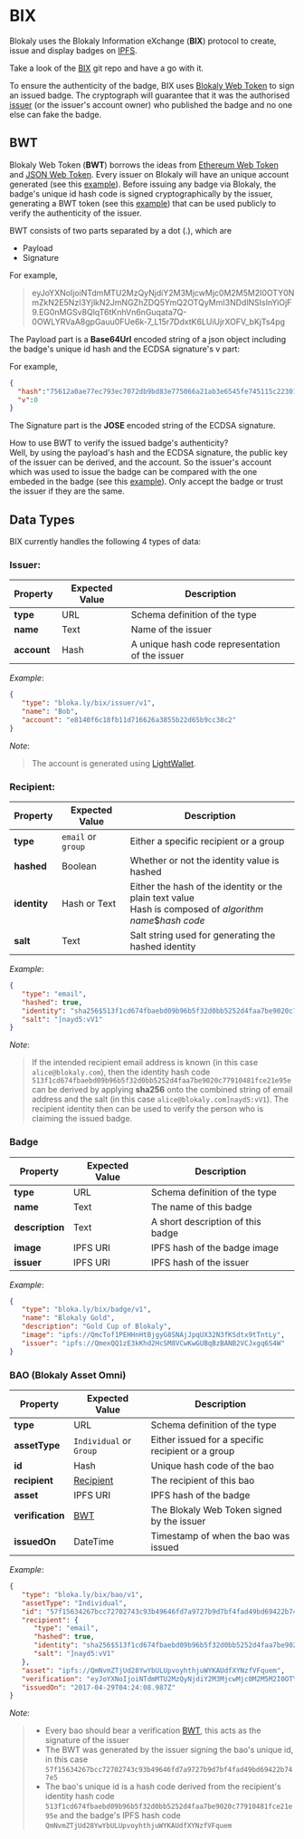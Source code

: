 # BIX

Blokaly uses the Blokaly Information eXchange (**BIX**) protocol to create, issue and display badges on [IPFS](https://ipfs.io).

Take a look of the [BIX](https://github.com/blokaly/bix) git repo and have a go with it.

To ensure the authenticity of the badge, BIX uses [Blokaly Web Token](#bwt) to sign an issued badge.
The cryptograph will guarantee that it was the authorised [issuer](#issuer) (or the issuer's account owner) 
who published the badge and no one else can fake the badge. 


## BWT

Blokaly Web Token (**BWT**) borrows the ideas from [Ethereum Web Token](https://github.com/cyfin-io/ether-token-js) and [JSON Web Token](https://jwt.io).
Every issuer on Blokaly will have an unique account generated (see this [example](#issuer-example)). Before issuing any badge via Blokaly, 
the badge's unique id hash code is signed cryptographically by the issuer, generating a BWT token (see this [example](#bao-example)) 
that can be used publicly to verify the authenticity of the issuer.

BWT consists of two parts separated by a dot (.), which are

- Payload
- Signature

For example, 
>eyJoYXNoIjoiNTdmMTU2MzQyNjdiY2M3MjcwMjc0M2M5M2I0OTY0NmZkN2E5NzI3YjlkN2JmNGZhZDQ5YmQ2OTQyMmI3NDdlNSIsInYiOjF9.EG0nMGSv8QlqT6tKnhVn6nGuqata7Q-0OWLYRVaA8gpGauu0FUe6k-7_L15r7DdxtK6LUiUjrXOFV_bKjTs4pg


The Payload part is a **Base64Url** encoded string of a json object including the badge's unique id hash and the ECDSA signature's v part:

For example,
```json
{
  "hash":"75612a0ae77ec793ec7072db9bd83e775066a21ab3e6545fe745115c2230151c",
  "v":0
}
```

The Signature part is the **JOSE** encoded string of the ECDSA signature.

How to use BWT to verify the issued badge's authenticity?<br />
Well, by using the payload's hash and the ECDSA signature, 
the public key of the issuer can be derived, and the account. So the issuer's account which was used to issue the badge
can be compared with the one embeded in the badge (see this [example](#badge-example)). Only accept the badge or trust 
the issuer if they are the same.

## Data Types

BIX currently handles the following 4 types of data:

### Issuer:

| Property | Expected Value | Description |
| -------- | ------------- | ----------- |
| **type** | URL | Schema definition of the type 
| **name** | Text | Name of the issuer |
| **account** | Hash | A unique hash code representation of the issuer

<a id="issuer-example"></a>_Example_:
```json
{
   "type": "bloka.ly/bix/issuer/v1",
   "name": "Bob",
   "account": "e8140f6c18fb11d716626a3855b22d65b9cc38c2"
}
```

_Note_:
>The account is generated using [LightWallet](https://github.com/ConsenSys/eth-lightwallet). 

### Recipient:

| Property | Expected Value | Description |
| -------- | -------------- | ----------- |
| **type** | `email` or `group` | Either a specific recipient or a group 
| **hashed** | Boolean | Whether or not the identity value is hashed
| **identity** | Hash or Text | Either the hash of the identity or the plain text value<br/>Hash is composed of _algorithm name_$_hash code_
| **salt** | Text | Salt string used for generating the hashed identity

<a id="recipient-example"></a>_Example_:
```json
{
   "type": "email",
   "hashed": true,
   "identity": "sha256$513f1cd674fbaebd09b96b5f32d0bb5252d4faa7be9020c77910481fce21e95e",
   "salt": "]nayd5:vV1"
}
```

_Note_:
>If the intended recipient email address is known (in this case `alice@blokaly.com`), then the identity hash code
`513f1cd674fbaebd09b96b5f32d0bb5252d4faa7be9020c77910481fce21e95e` can be derived by 
applying **sha256** onto the combined string of email address and the salt (in this case `alice@blokaly.com]nayd5:vV1`).
The recipient identity then can be used to verify the person who is claiming the issued badge.

### Badge

| Property | Expected Value | Description |
| -------- | ------------- | ----------- |
| **type** | URL | Schema definition of the type
| **name** | Text | The name of this badge
| **description** | Text | A short description of this badge
| **image** | IPFS URI | IPFS hash of the badge image
| **issuer** | IPFS URI | IPFS hash of the issuer

<a id="badge-example"></a>_Example_:
```json
{
   "type": "bloka.ly/bix/badge/v1",
   "name": "Blokaly Gold",
   "description": "Gold Cup of Blokaly",
   "image": "ipfs://QmcTof1PEHHnHtBjgyG8SNAjJpqUX32N3fKSdtx9tTntLy",
   "issuer": "ipfs://QmexQQ1zE3kKhd2HcSM8VCwKwGUBqBzBANB2VCJxgq6S4W"
}
```

### BAO (Blokaly Asset Omni)

| Property | Expected Value | Description |  
| -------- | ------------- | ----------- |  
| **type** | URL | Schema definition of the type 
| **assetType** | `Individual` or `Group` | Either issued for a specific recipient or a group 
| **id** | Hash | Unique hash code of the bao
| **recipient** | [Recipient](#recipient) | The recipient of this bao
| **asset** | IPFS URI | IPFS hash of the badge 
| **verification** | [BWT](#bwt) | The Blokaly Web Token signed by the issuer
| **issuedOn** | DateTime | Timestamp of when the bao was issued

<a id="bao-example"></a>_Example_:
```json
{
   "type": "bloka.ly/bix/bao/v1",
   "assetType": "Individual",
   "id": "57f15634267bcc72702743c93b49646fd7a9727b9d7bf4fad49bd69422b747e5",
   "recipient": {
      "type": "email",
      "hashed": true,
      "identity": "sha256$513f1cd674fbaebd09b96b5f32d0bb5252d4faa7be9020c77910481fce21e95e",
      "salt": "]nayd5:vV1"
   },
   "asset": "ipfs://QmNvmZTjUd28YwYbULUpvoyhthjuWYKAUdfXYNzfVFquem",
   "verification": "eyJoYXNoIjoiNTdmMTU2MzQyNjdiY2M3MjcwMjc0M2M5M2I0OTY0NmZkN2E5NzI3YjlkN2JmNGZhZDQ5YmQ2OTQyMmI3NDdlNSIsInYiOjF9.EG0nMGSv8QlqT6tKnhVn6nGuqata7Q-0OWLYRVaA8gpGauu0FUe6k-7_L15r7DdxtK6LUiUjrXOFV_bKjTs4pg",
   "issuedOn": "2017-04-29T04:24:08.987Z"
}
```
_Note_:
> - Every bao should bear a verification [BWT](#bwt), this acts as the signature of the issuer<br /> 
> - The BWT was generated by the issuer signing the bao's unique id, in this case `57f15634267bcc72702743c93b49646fd7a9727b9d7bf4fad49bd69422b747e5`<br /> 
> - The bao's unique id is a hash code derived from the recipient's identity hash code `513f1cd674fbaebd09b96b5f32d0bb5252d4faa7be9020c77910481fce21e95e` 
 and the badge's IPFS hash code `QmNvmZTjUd28YwYbULUpvoyhthjuWYKAUdfXYNzfVFquem`

